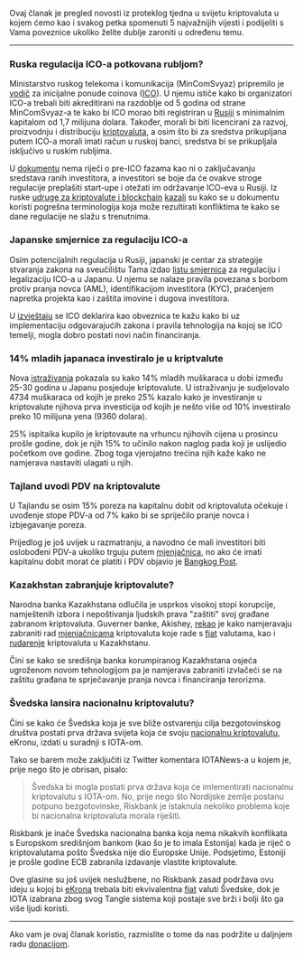 Ovaj članak je pregled novosti iz proteklog tjedna u svijetu kriptovaluta u kojem ćemo kao i svakog petka spomenuti 5 najvažnijih vijesti i podijeliti s Vama poveznice ukoliko želite dublje zaroniti u određenu temu.

---

### Ruska regulacija ICO-a potkovana rubljom?

Ministarstvo ruskog telekoma i komunikacija (MinComSvyaz) pripremilo je [vodič][doc] za inicijalne ponude coinova ([ICO][ico]).  U njemu ističe kako bi organizatori ICO-a trebali biti akreditirani na razdoblje od 5 godina od strane MinComSvyaz-a te kako bi ICO morao biti registriran u [Rusiji][russia] s minimalnim kapitalom od 1,7 milijuna dolara. Također, morali bi biti licencirani za razvoj, proizvodnju i distribuciju [kriptovaluta][cc], a osim što bi za sredstva prikupljana putem ICO-a morali imati račun u ruskoj banci, sredstva bi se prikupljala isključivo u ruskim rubljima. 

U [dokumentu][doc] nema riječi o pre-ICO fazama kao ni o zaključavanju sredstava ranih investitora, a investitori se boje da će ovakve stroge regulacije preplašiti start-upe i otežati im održavanje ICO-eva u Rusiji. Iz ruske [udruge za kriptovalute i blockchain][ubik] [kazali][link] su kako se u dokumentu koristi pogrešna terminologija koja može rezultirati konfliktima te kako se dane regulacije ne slažu s trenutnima. 

### Japanske smjernice za regulaciju ICO-a

Osim potencijalnih regulacija u Rusiji, japanski je centar za strategije stvaranja zakona na sveučilištu Tama izdao [listu smjernica][guide] za regulaciju i legalizaciju ICO-a u Japanu. U njemu se nalaze pravila povezana s borbom protiv pranja novca (AML), identifikacijom investitora (KYC), praćenjem napretka projekta kao i zaštita imovine i dugova investitora. 

U [izvještaju][guide] se ICO deklarira kao obveznica te kažu kako bi uz implementaciju odgovarajućih zakona i pravila tehnologija na kojoj se ICO temelji, mogla dobro postati novi način financiranja.

### 14% mladih japanaca investiralo je u kriptvalute

Nova [istraživanja][poll] pokazala su kako 14% mladih muškaraca u dobi između 25-30 godina u Japanu posjeduje kriptovalute. U istraživanju je sudjelovalo 4734 muškaraca od kojih je preko 25% kazalo kako je investiranje u kriptovalute njihova prva investicija od kojih je nešto više od 10% investiralo preko 10 milijuna yena (9360 dolara). 

25% ispitaika kupilo je kriptovaute na vrhuncu njihovih cijena u prosincu prošle godine, dok je njih 15% to učinilo nakon naglog pada koji je uslijedio početkom ove godine. Zbog toga vjerojatno trećina njih kaže kako ne namjerava nastaviti ulagati u njih.

### Tajland uvodi PDV na kriptovalute

U Tajlandu se osim 15% poreza na kapitalnu dobit od kriptovaluta očekuje i uvođenje stope PDV-a od 7% kako bi se spriječilo pranje novca i izbjegavanje poreza.  

Prijedlog je još uvijek u razmatranju, a navodno će mali investitori biti oslobođeni PDV-a ukoliko trguju putem [mjenjačnica][exc], no ako će imati kapitalnu dobit morat će platiti i PDV objavio je [Bangkog Post][post].

### Kazakhstan zabranjuje kriptovalute?

 Narodna banka Kazakhstana odlučila je usprkos visokoj stopi korupcije, namještenih izbora i nepoštivanja ljudskih prava "zaštiti" svoj građane zabranom kriptovaluta. Guverner banke, Akishey, [rekao][rekao] je kako namjeravaju zabraniti rad [mjenjačnicama][exc] kriptovaluta koje rade s [fiat][fiat] valutama, kao i [rudarenje][mine] kriptovaluta u Kazakhstanu.
 
 Čini se kako se središnja banka korumpiranog Kazakhstana osjeća ugroženom novom tehnologijom pa je namjerava zabraniti izvlačeći se na zaštitu građana te sprječavanje pranja novca i financiranja terorizma.
 
 ### Švedska lansira nacionalnu kriptovalutu?

 Čini se kako će Švedska koja je sve bliže ostvarenju cilja bezgotovinskog društva postati prva država svijeta koja će svoju [nacionalnu kriptovalutu][dkuna], eKronu, izdati u suradnji s IOTA-om.
 
 Tako se barem može zaključiti iz Twitter komentara IOTANews-a u kojem je, prije nego što je obrisan, pisalo:
 
 > Švedska bi mogla postati prva država koja će imlementirati nacionalnu kriptovalutu s IOTA-om. No, prije nego što Nordijske zemlje postanu potpuno bezgotovinske, Riskbank je istaknula nekoliko problema koje bi nacionalna kriptovaluta morala riješiti.

Riskbank je inače Švedska nacionalna banka koja nema nikakvih konflikata s Europskom središnjom bankom (kao šo je to imala Estonija) kada je riječ o kriptovalutama pošto Švedska nije dio Europske Unije. Podsjetimo, Estoniji je prošle godine ECB zabranila izdavanje vlastite kriptovalute.

Ove glasine su još uvijek neslužbene, no Riskbank zasad podržava ovu ideju u kojoj bi [eKrona][dkuna] trebala biti ekvivalentna [fiat][fiat] valuti Švedske, dok je IOTA izabrana zbog svog Tangle sistema koji postaje sve brži i bolji što ga više ljudi koristi.

-------------------------------

Ako vam je ovaj članak koristio, razmislite o tome da nas podržite u daljnjem radu [donacijom][donate].

[rekao]: https://sputniknews.com/asia/201803301063085023-kazakhstan-digital-currency-mining-ban/
[donate]: https://bitfalls.com/hr/donate
[eth]: https://bitfalls.com/hr/2017/08/20/blockchain-explained-blockchain-works/
[bc]: https://bitfalls.com/hr/2017/08/20/blockchain-explained-blockchain-works/
[ico]: https://bitfalls.com/hr/glossary/#ico
[link]: https://www.kommersant.ru/doc/3591660
[doc]: http://regulation.gov.ru/projects#search=%D1%86%D0%B8%D1%84%D1%80%D0%BE%D0%B2%D1%8B%D0%B5&npa=79293
[russia]: https://bitfalls.com/hr/2018/04/03/no-russian-hotels-will-not-accepting-cryptocurrency-yet/
[cc]: https://bitfalls.com/hr/2017/08/20/cryptocurrency/
[ubik]: https://bitfalls.com/hr/2018/02/17/cryptouk-croatia-japan-formalize-blockchain-associations/
[guide]: https://www.tama.ac.jp/crs/2018_ico_en.pdf
[poll]: https://www.cyberagent.co.jp/news/detail/id=21497
[post]: https://www.bangkokpost.com/business/finance/1436159/draft-decree-on-digital-assets-approved
[exc]: https://bitfalls.com/hr/glossary/#exchange
[fiat]: https://bitfalls.com/hr/glossary/#fiat
[mine]: https://bitfalls.com/hr/glossary/#mining
[dkuna]: https://bitfalls.com/hr/2017/10/31/dkuna-use-case-government-cryptocurrency-option/
